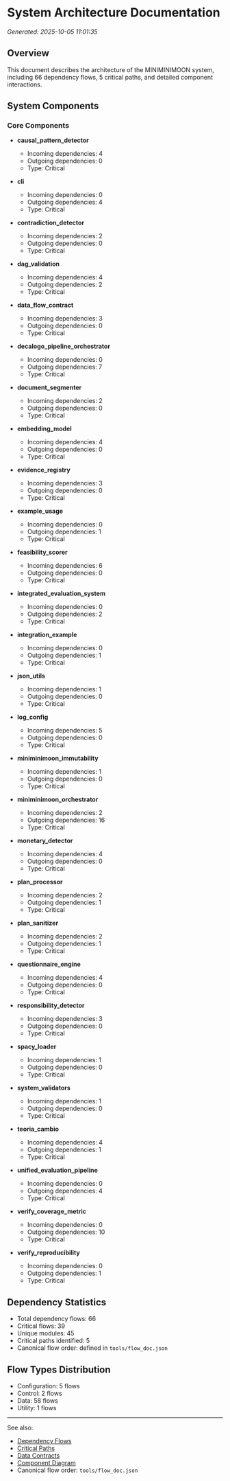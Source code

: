 # System Architecture Documentation
*Generated: 2025-10-05 11:01:35*

## Overview

This document describes the architecture of the MINIMINIMOON system, including 66 dependency flows, 5 critical paths, and detailed component interactions.

## System Components

### Core Components

- **causal_pattern_detector**
  - Incoming dependencies: 4
  - Outgoing dependencies: 0
  - Type: Critical

- **cli**
  - Incoming dependencies: 0
  - Outgoing dependencies: 4
  - Type: Critical

- **contradiction_detector**
  - Incoming dependencies: 2
  - Outgoing dependencies: 0
  - Type: Critical

- **dag_validation**
  - Incoming dependencies: 4
  - Outgoing dependencies: 2
  - Type: Critical

- **data_flow_contract**
  - Incoming dependencies: 3
  - Outgoing dependencies: 0
  - Type: Critical

- **decalogo_pipeline_orchestrator**
  - Incoming dependencies: 0
  - Outgoing dependencies: 7
  - Type: Critical

- **document_segmenter**
  - Incoming dependencies: 2
  - Outgoing dependencies: 0
  - Type: Critical

- **embedding_model**
  - Incoming dependencies: 4
  - Outgoing dependencies: 0
  - Type: Critical

- **evidence_registry**
  - Incoming dependencies: 3
  - Outgoing dependencies: 0
  - Type: Critical

- **example_usage**
  - Incoming dependencies: 0
  - Outgoing dependencies: 1
  - Type: Critical

- **feasibility_scorer**
  - Incoming dependencies: 6
  - Outgoing dependencies: 0
  - Type: Critical

- **integrated_evaluation_system**
  - Incoming dependencies: 0
  - Outgoing dependencies: 2
  - Type: Critical

- **integration_example**
  - Incoming dependencies: 0
  - Outgoing dependencies: 1
  - Type: Critical

- **json_utils**
  - Incoming dependencies: 1
  - Outgoing dependencies: 0
  - Type: Critical

- **log_config**
  - Incoming dependencies: 5
  - Outgoing dependencies: 0
  - Type: Critical

- **miniminimoon_immutability**
  - Incoming dependencies: 1
  - Outgoing dependencies: 0
  - Type: Critical

- **miniminimoon_orchestrator**
  - Incoming dependencies: 2
  - Outgoing dependencies: 16
  - Type: Critical

- **monetary_detector**
  - Incoming dependencies: 4
  - Outgoing dependencies: 0
  - Type: Critical

- **plan_processor**
  - Incoming dependencies: 2
  - Outgoing dependencies: 1
  - Type: Critical

- **plan_sanitizer**
  - Incoming dependencies: 2
  - Outgoing dependencies: 1
  - Type: Critical

- **questionnaire_engine**
  - Incoming dependencies: 4
  - Outgoing dependencies: 0
  - Type: Critical

- **responsibility_detector**
  - Incoming dependencies: 3
  - Outgoing dependencies: 0
  - Type: Critical

- **spacy_loader**
  - Incoming dependencies: 1
  - Outgoing dependencies: 0
  - Type: Critical

- **system_validators**
  - Incoming dependencies: 1
  - Outgoing dependencies: 0
  - Type: Critical

- **teoria_cambio**
  - Incoming dependencies: 4
  - Outgoing dependencies: 1
  - Type: Critical

- **unified_evaluation_pipeline**
  - Incoming dependencies: 0
  - Outgoing dependencies: 4
  - Type: Critical

- **verify_coverage_metric**
  - Incoming dependencies: 0
  - Outgoing dependencies: 10
  - Type: Critical

- **verify_reproducibility**
  - Incoming dependencies: 0
  - Outgoing dependencies: 1
  - Type: Critical


## Dependency Statistics

- Total dependency flows: 66
- Critical flows: 39
- Unique modules: 45
- Critical paths identified: 5
- Canonical flow order: defined in `tools/flow_doc.json`

## Flow Types Distribution

- Configuration: 5 flows
- Control: 2 flows
- Data: 58 flows
- Utility: 1 flows

---

See also:
- [Dependency Flows](DEPENDENCY_FLOWS.md)
- [Critical Paths](CRITICAL_PATHS.md)
- [Data Contracts](DATA_CONTRACTS.md)
- [Component Diagram](COMPONENT_DIAGRAM.md)
- Canonical flow order: `tools/flow_doc.json`
